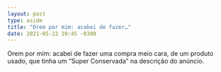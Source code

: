 ```yaml
---
layout: post
type: aside
title: "Orem por mim: acabei de fazer…"
date: 2021-05-22 10:45 -0300
---
```

Orem por mim: acabei de fazer uma compra meio cara, de um produto usado, que tinha um “Super Conservada” na descrição do anúncio.
